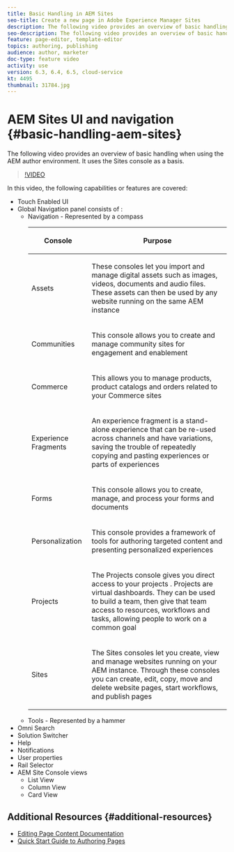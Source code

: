 ```yaml
---
title: Basic Handling in AEM Sites
seo-title: Create a new page in Adobe Experience Manager Sites
description: The following video provides an overview of basic handling when using the AEM author environment. It uses the Sites console as a basis.
seo-description: The following video provides an overview of basic handling when using the AEM author environment. It uses the Sites console as a basis.
feature: page-editor, template-editor
topics: authoring, publishing
audience: author, marketer
doc-type: feature video
activity: use
version: 6.3, 6.4, 6.5, cloud-service
kt: 4495
thumbnail: 31784.jpg
---
```


# AEM Sites UI and navigation {#basic-handling-aem-sites}

The following video provides an overview of basic handling when using the AEM author environment. It uses the Sites console as a basis.

>[!VIDEO](https://video.tv.adobe.com/v/31784?quality=12&learn=on)

In this video, the following capabilities or features are covered:

* Touch Enabled UI
* Global Navigation panel consists of :
  * Navigation - Represented by a compass
    <table> 
    <thead> 
      <tr> 
      <th> <p>Console</p> </th>
      <th> <p>Purpose</p> </th>
      </tr>
    </thead>
    <tbody>
      <tr> 
      <td> <p>Assets</p> </td>
      <td> <p>These consoles let you import and manage digital assets such as images, videos, documents and audio files. These assets can then be used by any website running on the same AEM instance</p> </td>
      </tr>
      <tr>
      <td> <p>Communities</p> </td>
      <td> <p>This console allows you to create and manage community sites for engagement and enablement</p> </td>
      </tr>
      <tr>
      <td> <p>Commerce</p> </td>
      <td> <p>This allows you to manage products, product catalogs and orders related to your Commerce sites</p> </td>
      </tr>
      <tr> 
      <td> <p>Experience Fragments</p> </td>
      <td> <p>An experience fragment is a stand-alone experience that can be re-used across channels and have variations, saving the trouble of repeatedly copying and pasting experiences or parts of experiences</p> </td>
      </tr>
      <tr> 
      <td> <p>Forms</p> </td>
      <td> <p>This console allows you to create, manage, and process your forms and documents</p> </td>
      </tr>
      <tr> 
      <td> <p>Personalization</p> </td>
      <td> <p>This console provides a framework of tools for authoring targeted content and presenting personalized experiences</p> </td>
      </tr>
      <tr> 
      <td> <p>Projects</p> </td>
      <td> <p>The Projects console gives you direct access to your projects . Projects are virtual dashboards. They can be used to build a team, then give that team access to resources, workflows and tasks, allowing people to work on a common goal</p> </td>
      </tr>
      <tr> 
      <td> <p>Sites</p> </td>
      <td> <p>The Sites consoles let you create, view and manage websites running on your AEM instance. Through these consoles you can create, edit, copy, move and delete website pages, start workflows, and publish pages</p> </td>
      </tr>
    </tbody>
    </table>
  * Tools - Represented by a hammer 
* Omni Search
* Solution Switcher
* Help
* Notifications
* User properties
* Rail Selector
* AEM Site Console views
  * List View
  * Column View
  * Card View



 


## Additional Resources {#additional-resources}

* [Editing Page Content Documentation](https://docs.adobe.com/content/help/en/experience-manager-cloud-service/sites/authoring/fundamentals/editing-content.html)
* [Quick Start Guide to Authoring Pages](https://docs.adobe.com/content/help/en/experience-manager-cloud-service/sites/authoring/getting-started/quick-start.html)
